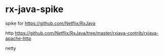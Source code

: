 rx-java-spike
=============

spike for https://github.com/Netflix/RxJava

http
https://github.com/Netflix/RxJava/tree/master/rxjava-contrib/rxjava-apache-http

netty

